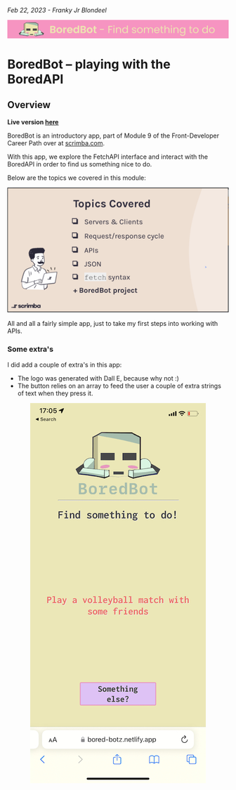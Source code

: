 *Feb 22, 2023 - Franky Jr Blondeel*
<p align="center">
<img alt="banner image" src="https://raw.githubusercontent.com/MrFranksJr/MrFranksJr/main/assets/bored-bot/Banner.png">
</p>

# BoredBot – playing with the BoredAPI

## Overview

**Live version [here](https://bored-botz.netlify.app)**

BoredBot is an introductory app, part of Module 9 of the Front-Developer Career Path over at [scrimba.com](https://scrimba.com).

With this app, we explore the FetchAPI interface and interact with the BoredAPI in order to find us something nice to do.

Below are the topics we covered in this module:
<p align="center">
<img alt="requirements" src="https://raw.githubusercontent.com/MrFranksJr/MrFranksJr/main/assets/bored-bot/topics.png">
</p>

All and all a fairly simple app, just to take my first steps into working with APIs.

### Some extra's
I did add a couple of extra's in this app:
* The logo was generated with Dall E, because why not :)
* The button relies on an array to feed the user a couple of extra strings of text when they press it.
<p align="center">
<img alt="screenshot of the finished app on an iPhone" src="https://raw.githubusercontent.com/MrFranksJr/MrFranksJr/main/assets/bored-bot/app.jpeg">
</p>